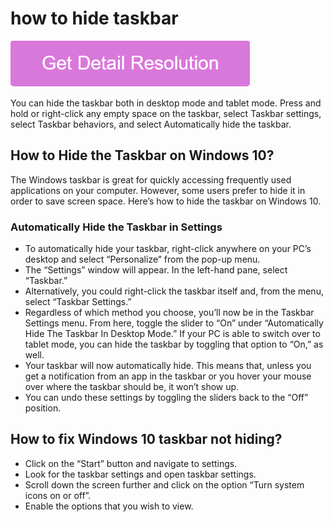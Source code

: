 # how to hide taskbar

[![how to hide taskbar](gett-stateed.png)](https://icncomputer.com/how-to-hide-taskbar/)

You can hide the taskbar both in desktop mode and tablet mode. Press and hold or right-click any empty space on the taskbar, select Taskbar settings, select Taskbar behaviors, and select Automatically hide the taskbar.

## How to Hide the Taskbar on Windows 10?

The Windows taskbar is great for quickly accessing frequently used applications on your computer. However, some users prefer to hide it in order to save screen space. Here’s how to hide the taskbar on Windows 10.

### Automatically Hide the Taskbar in Settings

* To automatically hide your taskbar, right-click anywhere on your PC’s desktop and select “Personalize” from the pop-up menu.
* The “Settings” window will appear. In the left-hand pane, select “Taskbar.”
* Alternatively, you could right-click the taskbar itself and, from the menu, select “Taskbar Settings.”
* Regardless of which method you choose, you’ll now be in the Taskbar Settings menu. From here, toggle the slider to “On” under “Automatically Hide The Taskbar In Desktop Mode.” If your PC is able to switch over to tablet mode, you can hide the taskbar by toggling that option to “On,” as well.
* Your taskbar will now automatically hide. This means that, unless you get a notification from an app in the taskbar or you hover your mouse over where the taskbar should be, it won’t show up.
* You can undo these settings by toggling the sliders back to the “Off” position.

## How to fix Windows 10 taskbar not hiding?

* Click on the “Start” button and navigate to settings.
* Look for the taskbar settings and open taskbar settings.
* Scroll down the screen further and click on the option “Turn system icons on or off”.
* Enable the options that you wish to view.
